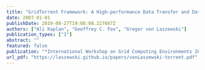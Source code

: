 ```yaml
---
title: "GridTorrent Framework: A High-performance Data Transfer and Data Sharing Framework for Scientific Computing"
date: 2007-01-01
publishDate: 2019-08-27T19:08:08.227667Z
authors: ["Ali Kaplan", "Geoffrey C. Fox", "Gregor von Laszewski"]
publication_types: ["1"]
abstract: ""
featured: false
publication: "*International Workshop on Grid Computing Environments 2007 (GCE07)*"
url_pdf: "https://laszewski.github.io/papers/vonLaszewski-torrent.pdf"
---
```


